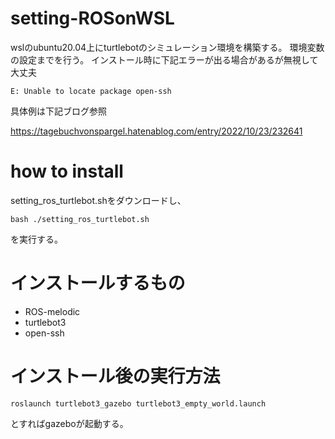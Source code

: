 # setting-ROSonWSL
wslのubuntu20.04上にturtlebotのシミュレーション環境を構築する。
環境変数の設定までを行う。
インストール時に下記エラーが出る場合があるが無視して大丈夫
```
E: Unable to locate package open-ssh
```

具体例は下記ブログ参照

https://tagebuchvonspargel.hatenablog.com/entry/2022/10/23/232641

# how to install
setting_ros_turtlebot.shをダウンロードし、
```
bash ./setting_ros_turtlebot.sh
```
を実行する。

# インストールするもの
* ROS-melodic
* turtlebot3
* open-ssh

# インストール後の実行方法
```
roslaunch turtlebot3_gazebo turtlebot3_empty_world.launch
```
とすればgazeboが起動する。
